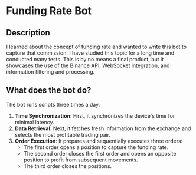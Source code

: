 # Funding Rate Bot

## Description
I learned about the concept of funding rate and wanted to write this bot to capture that commission. I have studied this topic for a long time and conducted many tests. This is by no means a final product, but it showcases the use of the Binance API, WebSocket integration, and information filtering and processing.

## What does the bot do?
The bot runs scripts three times a day.

1. **Time Synchronization**: First, it synchronizes the device's time for minimal latency.
2. **Data Retrieval**: Next, it fetches fresh information from the exchange and selects the most profitable trading pair.
3. **Order Execution**: It prepares and sequentially executes three orders:
   - The first order opens a position to capture the funding rate.
   - The second order closes the first order and opens an opposite position to profit from subsequent movements.
   - The third order closes the positions.

